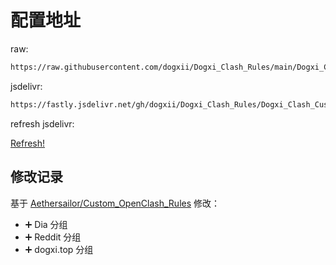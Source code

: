 # 配置地址

raw:

```txt
https://raw.githubusercontent.com/dogxii/Dogxi_Clash_Rules/main/Dogxi_Clash_Custom.ini
```

jsdelivr:

```txt
https://fastly.jsdelivr.net/gh/dogxii/Dogxi_Clash_Rules/Dogxi_Clash_Custom.ini
```

refresh jsdelivr:

[Refresh!](https://purge.jsdelivr.net/gh/dogxii/Dogxi_Clash_Rules/Dogxi_Clash_Custom.ini)

## 修改记录

基于 [Aethersailor/Custom_OpenClash_Rules](https://github.com/Aethersailor/Custom_OpenClash_Rules/blob/main/cfg/README.md) 修改：

- ➕ Dia 分组
- ➕ Reddit 分组
- ➕ dogxi.top 分组

